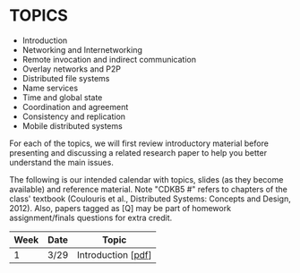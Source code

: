 # TOPICS

* Introduction
* Networking and Internetworking
* Remote invocation and indirect communication
* Overlay networks and P2P
* Distributed file systems
* Name services
* Time and global state
* Coordination and agreement
* Consistency and replication
* Mobile distributed systems

For each of the topics, we will first review introductory material before presenting and discussing a related research paper to help you better understand the main issues.

The following is our intended calendar with topics, slides (as they become available) and reference material. Note "CDKB5 #" refers to chapters of the class' textbook (Coulouris et al., Distributed Systems: Concepts and Design, 2012). Also, papers tagged as [Q] may be part of homework assignment/finals questions for extra credit.

| Week | Date | Topic |
| --- | --- | --- |
| 1 | 3/29 | Introduction [[pdf](https://github.com/yuanhui-yang/EECS345/blob/master/Lecture/01-Introduction.pdf)] | 
